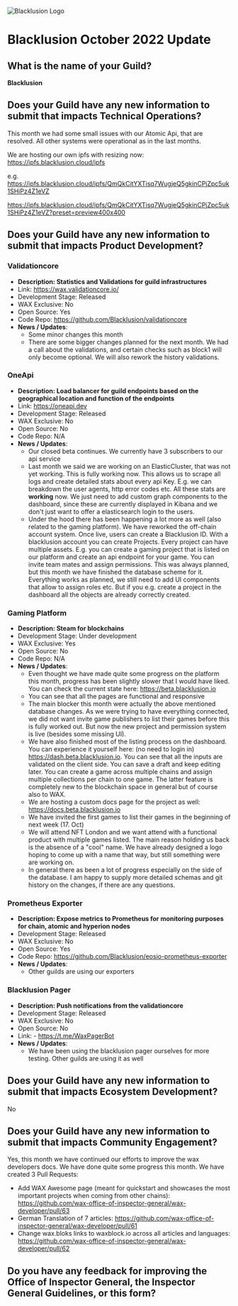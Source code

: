 ![Blacklusion Logo](https://blacklusion.com/resources/blacklusion_logo_192.png)
# Blacklusion October 2022 Update

## What is the name of your Guild?

**Blacklusion**

## Does your Guild have any new information to submit that impacts Technical Operations?
This month we had some small issues with our Atomic Api, that are resolved. All other systems were operational as in the last months.

We are hosting our own ipfs with resizing now: https://ipfs.blacklusion.cloud/ipfs

e.g. https://ipfs.blacklusion.cloud/ipfs/QmQkCitYXTisq7WugjeQ5gkinCPjZpc5uk1SHiPz4Z1eVZ


https://ipfs.blacklusion.cloud/ipfs/QmQkCitYXTisq7WugjeQ5gkinCPjZpc5uk1SHiPz4Z1eVZ?preset=preview400x400

## Does your Guild have any new information to submit that impacts Product Development?

### Validationcore
- **Description: Statistics and Validations for guild infrastructures**
- Link: https://wax.validationcore.io/
- Development Stage: Released
- WAX Exclusive: No
- Open Source: Yes
- Code Repo: https://github.com/Blacklusion/validationcore
- **News / Updates**:
    - Some minor changes this month
    - There are some bigger changes planned for the next month. We had a call about the validations, and certain checks such as block1 will only become optional. We will also rework the history validations.


### OneApi
- **Description: Load balancer for guild endpoints based on the geographical location and function of the endpoints**
- Link: https://oneapi.dev
- Development Stage: Released
- WAX Exclusive: No
- Open Source: No
- Code Repo: N/A
- **News / Updates**:  
    - Our closed beta continues. We currently have 3 subscribers to our api service
    - Last month we said we are working on an ElasticCluster, that was not yet working. This is fully working now. This allows us to scrape all logs and create detailed stats about every api Key. E.g. we can breakdown the user agents, http error codes etc. All these stats are **working** now. We just need to add custom graph components to the dashboard, since these are currently displayed in Kibana and we don't just want to offer a elasticsearch login to the users.
    - Under the hood there has been happening a lot more as well (also related to the gaming platform). We have reworked the off-chain account system. Once live, users can create a Blacklusion ID. With a blacklusion account you can create Projects. Every project can have multiple assets. E.g. you can create a gaming project that is listed on our platform and create an api endpoint for your game. You can invite team mates and assign permissions. This was always planned, but this month we have finished the database scheme for it. Everything works as planned, we still need to add UI components that allow to assign roles etc. But if you e.g. create a project in the dashboard all the objects are already correctly created.


### Gaming Platform
- **Description: Steam for blockchains**
- Development Stage: Under development
- WAX Exclusive: Yes
- Open Source: No
- Code Repo: N/A
- **News / Updates**:
    - Even thought we have made quite some progress on the platform this month, progress has been slightly slower that I would have liked. You can check the current state here: https://beta.blacklusion.io
    - You can see that all the pages are functional and responsive
    - The main blocker this month were actually the above mentioned database changes. As we were trying to have everything connected, we did not want invite game publishers to list their games before this is fully worked out. But now the new project and permission system is live (besides some missing UI). 
    - We have also finished most of the listing process on the dashboard. You can experience it yourself here: (no need to login in) https://dash.beta.blacklusion.io. You can see that all the inputs are validated on the client side. You can save a draft and keep editing later. You can create a game across multiple chains and assign multiple collections per chain to one game. The latter feature is completely new to the blockchain space in general but of course also to WAX.
    - We are hosting a custom docs page for the project as well: https://docs.beta.blacklusion.io
    - We have invited the first games to list their games in the beginning of next week (17. Oct)
    - We will attend NFT London and we want attend with a functional product with multiple games listed. The main reason holding us back is the absence of a "cool" name. We have already designed a logo hoping to come up with a name that way, but still something were are working on.
    - In general there as been a lot of progress especially on the side of the database. I am happy to supply more detailed schemas and git history on the changes, if there are any questions.

### Prometheus Exporter
- **Description: Expose metrics to Prometheus for monitoring purposes for chain, atomic and hyperion nodes**
- Development Stage: Released
- WAX Exclusive: No
- Open Source: Yes
- Code Repo: https://github.com/Blacklusion/eosio-prometheus-exporter
- **News / Updates**:  
    - Other guilds are using our exporters

### Blacklusion Pager
- **Description: Push notifications from the validationcore**
- Development Stage: Released
- WAX Exclusive: No
- Open Source: No
- Link: - https://t.me/WaxPagerBot 
- **News / Updates**:  
    - We have been using the blacklusion pager ourselves for more testing. Other guilds are using it as well 

## Does your Guild have any new information to submit that impacts Ecosystem Development?

No

## Does your Guild have any new information to submit that impacts Community Engagement?
Yes, this month we have continued our efforts to improve the wax developers docs. We have done quite some progress this month. We have created 3 Pull Requests:

- Add WAX Awesome page (meant for quickstart and showcases the most important projects when coming from other chains): https://github.com/wax-office-of-inspector-general/wax-developer/pull/63
- German Translation of 7 articles: https://github.com/wax-office-of-inspector-general/wax-developer/pull/61
- Change wax.bloks links to waxblock.io across all articles and languages: https://github.com/wax-office-of-inspector-general/wax-developer/pull/62

## Do you have any feedback for improving the Office of Inspector General, the Inspector General Guidelines, or this form?

